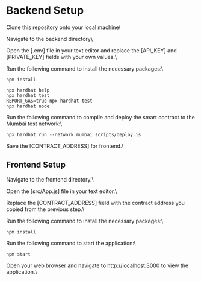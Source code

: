 # Backend Setup

Clone this repository onto your local machine\

Navigate to the backend directory\

Open the [.env] file in your text editor and replace the [API_KEY] and [PRIVATE_KEY] fields with your own values.\

Run the following command to install the necessary packages:\

`npm install`

```shell
npx hardhat help
npx hardhat test
REPORT_GAS=true npx hardhat test
npx hardhat node
```

Run the following command to compile and deploy the smart contract to the Mumbai test network:\

`npx hardhat run --network mumbai scripts/deploy.js`

Save the [CONTRACT_ADDRESS] for frontend.\

## Frontend Setup

Navigate to the frontend directory.\

Open the [src/App.js] file in your text editor.\

Replace the [CONTRACT_ADDRESS] field with the contract address you copied from the previous step.\

Run the following command to install the necessary packages:\

`npm install`

Run the following command to start the application:\

`npm start`

Open your web browser and navigate to [http://localhost:3000](http://localhost:3000) to view the application.\
